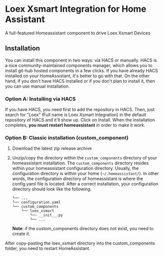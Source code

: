 # Loex Xsmart Integration for Home Assistant

A full-featured Homeassistant component to drive Loex Xsmart Devices

## Installation

You can install this component in two ways: via HACS or manually.
HACS is a nice community-maintained components manager, which allows you to install git-hub hosted components in a few clicks.
If you have already HACS installed on your HomeAssistant, it's better to go with that.
On the other hand, if you don't have HACS installed or if you don't plan to install it, then you can use manual installation.

### Option A: Installing via HACS
If you have HACS, you need first to add the repository in HACS. Then, just search for "Loex" (Full name is Loex Xsmart Integration) in the default repository of HACS and it'll show up. Click on Install. When the installation completes, **you must restart homeassistant** in order to make it work.

### Option B: Classic installation (custom_component)
1. Download the latest zip release archive
1. Unzip/copy the directory within the `custom_components` directory of your homeassistant installation.
The `custom_components` directory resides within your homeassistant configuration directory.
Usually, the configuration directory is within your home (`~/.homeassistant/`).
In other words, the configuration directory of homeassistant is where the config.yaml file is located.
After a correct installation, your configuration directory should look like the following.
    ```
    └── ...
    └── configuration.yaml
    └── custom_components
        └── loex_xsmart
            └── __init__.py
            └── ...
    ```

    **Note**: if the custom_components directory does not exist, you need to create it.

After copy-pasting the loex_xsmart directory into the custom_components folder, you need to restart HomeAssistant.
